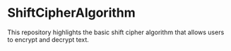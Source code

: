 # ShiftCipherAlgorithm
This repository highlights the basic shift cipher algorithm that allows users to encrypt and decrypt text. 
